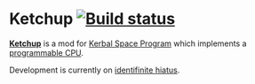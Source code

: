 Ketchup [![Build status][build-badge]][build]
=================================================

[**Ketchup**][wiki] is a mod for [Kerbal Space Program][ksp] which implements a [programmable CPU][dcpu].

Development is currently on [identifinite hiatus][status].

[dcpu]: https://web.archive.org/web/20140101092129/http://dcpu.com/
[ksp]: https://kerbalspaceprogram.com/
[wiki]: https://github.com/Apokee/Ketchup/wiki
[build]: https://ci.appveyor.com/project/Apokee/ketchup/branch/development
[build-badge]: https://ci.appveyor.com/api/projects/status/ri9vdw423wamthja/branch/development
[status]: https://github.com/Apokee/Ketchup/wiki/Status
